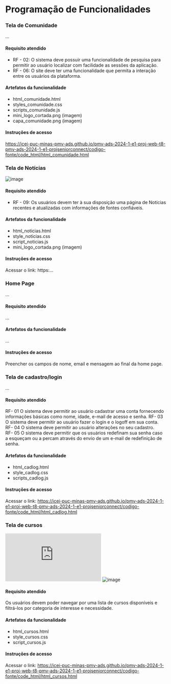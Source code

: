 # Programação de Funcionalidades

### Tela de Comunidade

...

#### Requisito atendido

- RF - 02: O sistema deve possuir uma funcionalidade de pesquisa para permitir ao usuário localizar com facilidade as sessões da aplicação.
- RF - 06: O site deve ter uma funcionalidade que permita a interação entre os usuários da plataforma.

#### Artefatos da funcionalidade

- html_comunidade.html
- styles_comunidade.css
- scripts_comunidade.js
- mini_logo_cortada.png (imagem)
- capa_comunidade.png (imagem)

#### Instruções de acesso
https://icei-puc-minas-pmv-ads.github.io/pmv-ads-2024-1-e1-proj-web-t8-pmv-ads-2024-1-e1-projseniorconnect/codigo-fonte/code_html/html_comunidade.html


### Tela de Notícias

![image](https://github.com/ICEI-PUC-Minas-PMV-ADS/pmv-ads-2024-1-e1-proj-web-t8-pmv-ads-2024-1-e1-projseniorconnect/assets/105830948/a36820ea-baf5-425a-b16f-31693fe077b6)

#### Requisito atendido

- RF - 09: Os usuários devem ter à sua disposição uma página de Notícias recentes e atualizadas com informações de fontes confiáveis.

#### Artefatos da funcionalidade

- html_noticias.html
- style_noticias.css
- script_noticias.js
- mini_logo_cortada.png (imagem)

#### Instruções de acesso
Acessar o link: https:...


### Home Page
...

#### Requisito atendido

...

#### Artefatos da funcionalidade

...

#### Instruções de acesso

Preencher os campos de nome, email e mensagem ao final da home page.


### Tela de cadastro/login

...





#### Requisito atendido
RF- 01 O sistema deve permitir ao usuário cadastrar uma conta fornecendo informações básicas como nome, idade, e-mail de acesso e senha.
RF- 03 O sistema deve permitir ao usuário fazer o login e o logoff em sua conta.
RF- 04	O sistema deve permitir ao usuário alterações no seu cadastro.	
RF- 05	O sistema deve permitir que os usuários redefinam sua senha caso a esqueçam ou a percam através do envio de um e-mail de redefinição de senha.	



#### Artefatos da funcionalidade

- html_cadlog.html
- style_cadlog.css
- scripts_cadlog.js

#### Instruções de acesso

Acessar o link:
https://icei-puc-minas-pmv-ads.github.io/pmv-ads-2024-1-e1-proj-web-t8-pmv-ads-2024-1-e1-projseniorconnect/codigo-fonte/code_html/html_cadlog.html

### Tela de cursos 
![image](https://icei-puc-minas-pmv-ads.github.io/pmv-ads-2024-1-e1-proj-web-t8-pmv-ads-2024-1-e1-projseniorconnect/codigo-fonte/code_html/html_cursos.html)
![image](https://github.com/ICEI-PUC-Minas-PMV-ADS/pmv-ads-2024-1-e1-proj-web-t8-pmv-ads-2024-1-e1-projseniorconnect/assets/165973143/66250008-2a57-4df6-aa34-c074b6092cbd)


#### Requisito atendido

Os usuários devem poder navegar por uma lista de cursos disponíveis e filtrá-los por categoria de interesse e necessidade.

#### Artefatos da funcionalidade
- html_cursos.html
- style_cursos.css
- script_cursos.js

#### Instruções de acesso

Acessar o link: 
https://icei-puc-minas-pmv-ads.github.io/pmv-ads-2024-1-e1-proj-web-t8-pmv-ads-2024-1-e1-projseniorconnect/codigo-fonte/code_html/html_cursos.html

